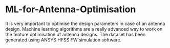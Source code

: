 # ML-for-Antenna-Optimisation
It is very important to optimise the design parameters in case of an antenna design. 
Machine learning algorithms are a really advanced way to work on the feature optimisation of antenna designs.
The dataset has been generated using ANSYS HFSS FW simulation software.

